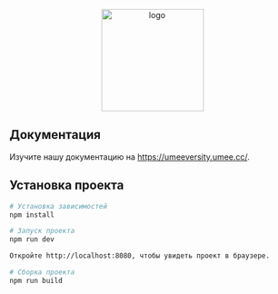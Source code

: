 <p align="center">
  <a href="https://umeeversity.umee.cc/" target="_blank">
    <img width="180" src="docs/.vuepress/public/umee-logo.svg" alt="logo">
  </a>
</p>

## Документация

Изучите нашу документацию на https://umeeversity.umee.cc/.

## Установка проекта

``` sh
# Установка зависимостей
npm install

# Запуск проекта
npm run dev

Откройте http://localhost:8080, чтобы увидеть проект в браузере.

# Сборка проекта
npm run build
```
